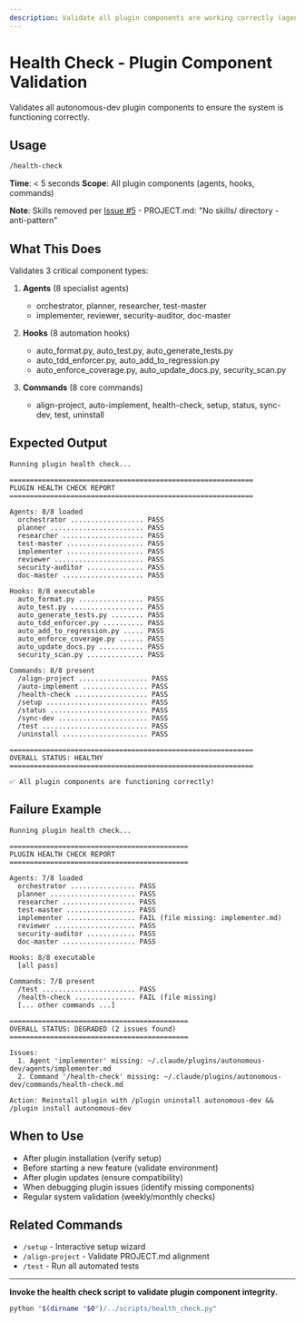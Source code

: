 ```yaml
---
description: Validate all plugin components are working correctly (agents, hooks, commands)
---
```


# Health Check - Plugin Component Validation

Validates all autonomous-dev plugin components to ensure the system is functioning correctly.

## Usage

```bash
/health-check
```

**Time**: < 5 seconds
**Scope**: All plugin components (agents, hooks, commands)

**Note**: Skills removed per [Issue #5](https://github.com/akaszubski/autonomous-dev/issues/5) - PROJECT.md: "No skills/ directory - anti-pattern"

## What This Does

Validates 3 critical component types:

1. **Agents** (8 specialist agents)
   - orchestrator, planner, researcher, test-master
   - implementer, reviewer, security-auditor, doc-master

2. **Hooks** (8 automation hooks)
   - auto_format.py, auto_test.py, auto_generate_tests.py
   - auto_tdd_enforcer.py, auto_add_to_regression.py
   - auto_enforce_coverage.py, auto_update_docs.py, security_scan.py

3. **Commands** (8 core commands)
   - align-project, auto-implement, health-check, setup, status, sync-dev, test, uninstall

## Expected Output

```
Running plugin health check...

============================================================
PLUGIN HEALTH CHECK REPORT
============================================================

Agents: 8/8 loaded
  orchestrator .................. PASS
  planner ....................... PASS
  researcher .................... PASS
  test-master ................... PASS
  implementer ................... PASS
  reviewer ...................... PASS
  security-auditor .............. PASS
  doc-master .................... PASS

Hooks: 8/8 executable
  auto_format.py ................ PASS
  auto_test.py .................. PASS
  auto_generate_tests.py ........ PASS
  auto_tdd_enforcer.py .......... PASS
  auto_add_to_regression.py ..... PASS
  auto_enforce_coverage.py ...... PASS
  auto_update_docs.py ........... PASS
  security_scan.py .............. PASS

Commands: 8/8 present
  /align-project ................. PASS
  /auto-implement ................ PASS
  /health-check .................. PASS
  /setup ......................... PASS
  /status ........................ PASS
  /sync-dev ...................... PASS
  /test .......................... PASS
  /uninstall ..................... PASS

============================================================
OVERALL STATUS: HEALTHY
============================================================

✅ All plugin components are functioning correctly!
```

## Failure Example

```
Running plugin health check...

============================================
PLUGIN HEALTH CHECK REPORT
============================================

Agents: 7/8 loaded
  orchestrator ................ PASS
  planner ..................... PASS
  researcher .................. PASS
  test-master ................. PASS
  implementer ................. FAIL (file missing: implementer.md)
  reviewer .................... PASS
  security-auditor ............ PASS
  doc-master .................. PASS

Hooks: 8/8 executable
  [all pass]

Commands: 7/8 present
  /test ....................... PASS
  /health-check ............... FAIL (file missing)
  [... other commands ...]

============================================
OVERALL STATUS: DEGRADED (2 issues found)
============================================

Issues:
  1. Agent 'implementer' missing: ~/.claude/plugins/autonomous-dev/agents/implementer.md
  2. Command '/health-check' missing: ~/.claude/plugins/autonomous-dev/commands/health-check.md

Action: Reinstall plugin with /plugin uninstall autonomous-dev && /plugin install autonomous-dev
```

## When to Use

- After plugin installation (verify setup)
- Before starting a new feature (validate environment)
- After plugin updates (ensure compatibility)
- When debugging plugin issues (identify missing components)
- Regular system validation (weekly/monthly checks)

## Related Commands

- `/setup` - Interactive setup wizard
- `/align-project` - Validate PROJECT.md alignment
- `/test` - Run all automated tests

---

**Invoke the health check script to validate plugin component integrity.**

```bash
python "$(dirname "$0")/../scripts/health_check.py"
```
